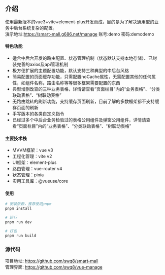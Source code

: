 
## 介绍

使用最新版本的vue3+vite+element-plus开发而成，目的是为了解决通用型的业务中后台系统复杂的配置。
<br>
演示地址:<https://smart-mall.g686.net/manage> 账号:demo 密码:demodemo

#### 特色功能

- 适合中后台开发的路由配置、状态管理机制（状态默认支持本地存储）、已封装完善的axios及api管理机制
- 极方便扩展的主题配置功能，默认支持三种典型的中后台风格
- 简易配置的页面缓存功能，只需配置noCache属性，无需配置其他的任何属性，如组件名称，路由名称等等很多框架需要配置的东西
- 典型增删改查的三种业务表格，详情请查看“页面栏目”内的“业务表格”、“分类联动表格”、“树联动表格”
- 无路由跳转的刷新功能，支持缓存页面刷新，目前了解的多数框架都不支持缓存页面的刷新
- 手写版本的各类自定义指令
- 已经过多个中后台业务检验过的表格公用组件及弹窗公用组件，详情请查看“页面栏目”内的“业务表格”、“分类联动表格”、“树联动表格”

#### 主要技术栈

- MVVM框架：vue v3
- 工程化管理：vite v2
- UI框架：element-plus
- 路由管理：vue-router v4
- 状态管理：pinia
- 实用工具库：@vueuse/core

#### 使用

```bash
# 安装依赖，推荐使用pnpm
pnpm install

# 运行
pnpm run dev

# 打包
pnpm run build
```
### 源代码
项目地址: <https://github.com/swq8/smart-mall><br>
管理界面: <https://github.com/swq8/vue-manage>
